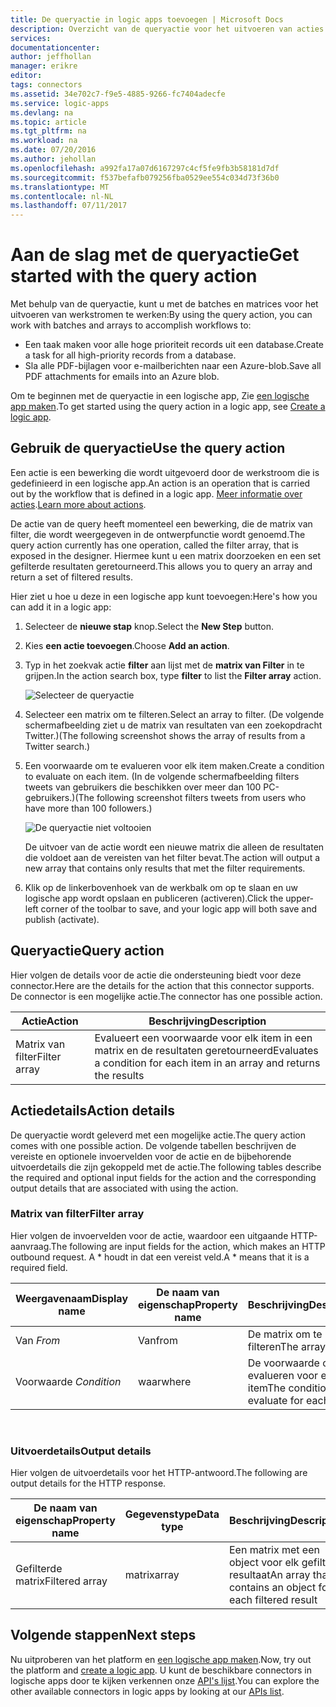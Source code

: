 ```yaml
---
title: De queryactie in logic apps toevoegen | Microsoft Docs
description: Overzicht van de queryactie voor het uitvoeren van acties zoals matrix van filter.
services: 
documentationcenter: 
author: jeffhollan
manager: erikre
editor: 
tags: connectors
ms.assetid: 34e702c7-f9e5-4885-9266-fc7404adecfe
ms.service: logic-apps
ms.devlang: na
ms.topic: article
ms.tgt_pltfrm: na
ms.workload: na
ms.date: 07/20/2016
ms.author: jehollan
ms.openlocfilehash: a992fa17a07d6167297c4cf5fe9fb3b58181d7df
ms.sourcegitcommit: f537befafb079256fba0529ee554c034d73f36b0
ms.translationtype: MT
ms.contentlocale: nl-NL
ms.lasthandoff: 07/11/2017
---
```

# <a name="get-started-with-the-query-action"></a><span data-ttu-id="765b6-103">Aan de slag met de queryactie</span><span class="sxs-lookup"><span data-stu-id="765b6-103">Get started with the query action</span></span>
<span data-ttu-id="765b6-104">Met behulp van de queryactie, kunt u met de batches en matrices voor het uitvoeren van werkstromen te werken:</span><span class="sxs-lookup"><span data-stu-id="765b6-104">By using the query action, you can work with batches and arrays to accomplish workflows to:</span></span>

* <span data-ttu-id="765b6-105">Een taak maken voor alle hoge prioriteit records uit een database.</span><span class="sxs-lookup"><span data-stu-id="765b6-105">Create a task for all high-priority records from a database.</span></span>
* <span data-ttu-id="765b6-106">Sla alle PDF-bijlagen voor e-mailberichten naar een Azure-blob.</span><span class="sxs-lookup"><span data-stu-id="765b6-106">Save all PDF attachments for emails into an Azure blob.</span></span>

<span data-ttu-id="765b6-107">Om te beginnen met de queryactie in een logische app, Zie [een logische app maken](../logic-apps/logic-apps-create-a-logic-app.md).</span><span class="sxs-lookup"><span data-stu-id="765b6-107">To get started using the query action in a logic app, see [Create a logic app](../logic-apps/logic-apps-create-a-logic-app.md).</span></span>

## <a name="use-the-query-action"></a><span data-ttu-id="765b6-108">Gebruik de queryactie</span><span class="sxs-lookup"><span data-stu-id="765b6-108">Use the query action</span></span>
<span data-ttu-id="765b6-109">Een actie is een bewerking die wordt uitgevoerd door de werkstroom die is gedefinieerd in een logische app.</span><span class="sxs-lookup"><span data-stu-id="765b6-109">An action is an operation that is carried out by the workflow that is defined in a logic app.</span></span> <span data-ttu-id="765b6-110">[Meer informatie over acties](connectors-overview.md).</span><span class="sxs-lookup"><span data-stu-id="765b6-110">[Learn more about actions](connectors-overview.md).</span></span>  

<span data-ttu-id="765b6-111">De actie van de query heeft momenteel een bewerking, die de matrix van filter, die wordt weergegeven in de ontwerpfunctie wordt genoemd.</span><span class="sxs-lookup"><span data-stu-id="765b6-111">The query action currently has one operation, called the filter array, that is exposed in the designer.</span></span> <span data-ttu-id="765b6-112">Hiermee kunt u een matrix doorzoeken en een set gefilterde resultaten geretourneerd.</span><span class="sxs-lookup"><span data-stu-id="765b6-112">This allows you to query an array and return a set of filtered results.</span></span>

<span data-ttu-id="765b6-113">Hier ziet u hoe u deze in een logische app kunt toevoegen:</span><span class="sxs-lookup"><span data-stu-id="765b6-113">Here's how you can add it in a logic app:</span></span>

1. <span data-ttu-id="765b6-114">Selecteer de **nieuwe stap** knop.</span><span class="sxs-lookup"><span data-stu-id="765b6-114">Select the **New Step** button.</span></span>
2. <span data-ttu-id="765b6-115">Kies **een actie toevoegen**.</span><span class="sxs-lookup"><span data-stu-id="765b6-115">Choose **Add an action**.</span></span>
3. <span data-ttu-id="765b6-116">Typ in het zoekvak actie **filter** aan lijst met de **matrix van Filter** in te grijpen.</span><span class="sxs-lookup"><span data-stu-id="765b6-116">In the action search box, type **filter** to list the **Filter array** action.</span></span>
   
    ![Selecteer de queryactie](./media/connectors-native-query/using-action-1.png)
4. <span data-ttu-id="765b6-118">Selecteer een matrix om te filteren.</span><span class="sxs-lookup"><span data-stu-id="765b6-118">Select an array to filter.</span></span> <span data-ttu-id="765b6-119">(De volgende schermafbeelding ziet u de matrix van resultaten van een zoekopdracht Twitter.)</span><span class="sxs-lookup"><span data-stu-id="765b6-119">(The following screenshot shows the array of results from a Twitter search.)</span></span>
5. <span data-ttu-id="765b6-120">Een voorwaarde om te evalueren voor elk item maken.</span><span class="sxs-lookup"><span data-stu-id="765b6-120">Create a condition to evaluate on each item.</span></span> <span data-ttu-id="765b6-121">(In de volgende schermafbeelding filters tweets van gebruikers die beschikken over meer dan 100 PC-gebruikers.)</span><span class="sxs-lookup"><span data-stu-id="765b6-121">(The following screenshot filters tweets from users who have more than 100 followers.)</span></span>
   
    ![De queryactie niet voltooien](./media/connectors-native-query/using-action-2.png)
   
    <span data-ttu-id="765b6-123">De uitvoer van de actie wordt een nieuwe matrix die alleen de resultaten die voldoet aan de vereisten van het filter bevat.</span><span class="sxs-lookup"><span data-stu-id="765b6-123">The action will output a new array that contains only results that met the filter requirements.</span></span>
6. <span data-ttu-id="765b6-124">Klik op de linkerbovenhoek van de werkbalk om op te slaan en uw logische app wordt opslaan en publiceren (activeren).</span><span class="sxs-lookup"><span data-stu-id="765b6-124">Click the upper-left corner of the toolbar to save, and your logic app will both save and publish (activate).</span></span>

## <a name="query-action"></a><span data-ttu-id="765b6-125">Queryactie</span><span class="sxs-lookup"><span data-stu-id="765b6-125">Query action</span></span>
<span data-ttu-id="765b6-126">Hier volgen de details voor de actie die ondersteuning biedt voor deze connector.</span><span class="sxs-lookup"><span data-stu-id="765b6-126">Here are the details for the action that this connector supports.</span></span> <span data-ttu-id="765b6-127">De connector is een mogelijke actie.</span><span class="sxs-lookup"><span data-stu-id="765b6-127">The connector has one possible action.</span></span>

| <span data-ttu-id="765b6-128">Actie</span><span class="sxs-lookup"><span data-stu-id="765b6-128">Action</span></span> | <span data-ttu-id="765b6-129">Beschrijving</span><span class="sxs-lookup"><span data-stu-id="765b6-129">Description</span></span> |
| --- | --- |
| <span data-ttu-id="765b6-130">Matrix van filter</span><span class="sxs-lookup"><span data-stu-id="765b6-130">Filter array</span></span> |<span data-ttu-id="765b6-131">Evalueert een voorwaarde voor elk item in een matrix en de resultaten geretourneerd</span><span class="sxs-lookup"><span data-stu-id="765b6-131">Evaluates a condition for each item in an array and returns the results</span></span> |

## <a name="action-details"></a><span data-ttu-id="765b6-132">Actiedetails</span><span class="sxs-lookup"><span data-stu-id="765b6-132">Action details</span></span>
<span data-ttu-id="765b6-133">De queryactie wordt geleverd met een mogelijke actie.</span><span class="sxs-lookup"><span data-stu-id="765b6-133">The query action comes with one possible action.</span></span> <span data-ttu-id="765b6-134">De volgende tabellen beschrijven de vereiste en optionele invoervelden voor de actie en de bijbehorende uitvoerdetails die zijn gekoppeld met de actie.</span><span class="sxs-lookup"><span data-stu-id="765b6-134">The following tables describe the required and optional input fields for the action and the corresponding output details that are associated with using the action.</span></span>

### <a name="filter-array"></a><span data-ttu-id="765b6-135">Matrix van filter</span><span class="sxs-lookup"><span data-stu-id="765b6-135">Filter array</span></span>
<span data-ttu-id="765b6-136">Hier volgen de invoervelden voor de actie, waardoor een uitgaande HTTP-aanvraag.</span><span class="sxs-lookup"><span data-stu-id="765b6-136">The following are input fields for the action, which makes an HTTP outbound request.</span></span>
<span data-ttu-id="765b6-137">A * houdt in dat een vereist veld.</span><span class="sxs-lookup"><span data-stu-id="765b6-137">A * means that it is a required field.</span></span>

| <span data-ttu-id="765b6-138">Weergavenaam</span><span class="sxs-lookup"><span data-stu-id="765b6-138">Display name</span></span> | <span data-ttu-id="765b6-139">De naam van eigenschap</span><span class="sxs-lookup"><span data-stu-id="765b6-139">Property name</span></span> | <span data-ttu-id="765b6-140">Beschrijving</span><span class="sxs-lookup"><span data-stu-id="765b6-140">Description</span></span> |
| --- | --- | --- |
| <span data-ttu-id="765b6-141">Van *</span><span class="sxs-lookup"><span data-stu-id="765b6-141">From*</span></span> |<span data-ttu-id="765b6-142">Van</span><span class="sxs-lookup"><span data-stu-id="765b6-142">from</span></span> |<span data-ttu-id="765b6-143">De matrix om te filteren</span><span class="sxs-lookup"><span data-stu-id="765b6-143">The array to filter</span></span> |
| <span data-ttu-id="765b6-144">Voorwaarde *</span><span class="sxs-lookup"><span data-stu-id="765b6-144">Condition*</span></span> |<span data-ttu-id="765b6-145">waar</span><span class="sxs-lookup"><span data-stu-id="765b6-145">where</span></span> |<span data-ttu-id="765b6-146">De voorwaarde om te evalueren voor elk item</span><span class="sxs-lookup"><span data-stu-id="765b6-146">The condition to evaluate for each item</span></span> |

<br>

### <a name="output-details"></a><span data-ttu-id="765b6-147">Uitvoerdetails</span><span class="sxs-lookup"><span data-stu-id="765b6-147">Output details</span></span>
<span data-ttu-id="765b6-148">Hier volgen de uitvoerdetails voor het HTTP-antwoord.</span><span class="sxs-lookup"><span data-stu-id="765b6-148">The following are output details for the HTTP response.</span></span>

| <span data-ttu-id="765b6-149">De naam van eigenschap</span><span class="sxs-lookup"><span data-stu-id="765b6-149">Property name</span></span> | <span data-ttu-id="765b6-150">Gegevenstype</span><span class="sxs-lookup"><span data-stu-id="765b6-150">Data type</span></span> | <span data-ttu-id="765b6-151">Beschrijving</span><span class="sxs-lookup"><span data-stu-id="765b6-151">Description</span></span> |
| --- | --- | --- |
| <span data-ttu-id="765b6-152">Gefilterde matrix</span><span class="sxs-lookup"><span data-stu-id="765b6-152">Filtered array</span></span> |<span data-ttu-id="765b6-153">matrix</span><span class="sxs-lookup"><span data-stu-id="765b6-153">array</span></span> |<span data-ttu-id="765b6-154">Een matrix met een object voor elk gefilterde resultaat</span><span class="sxs-lookup"><span data-stu-id="765b6-154">An array that contains an object for each filtered result</span></span> |

## <a name="next-steps"></a><span data-ttu-id="765b6-155">Volgende stappen</span><span class="sxs-lookup"><span data-stu-id="765b6-155">Next steps</span></span>
<span data-ttu-id="765b6-156">Nu uitproberen van het platform en [een logische app maken](../logic-apps/logic-apps-create-a-logic-app.md).</span><span class="sxs-lookup"><span data-stu-id="765b6-156">Now, try out the platform and [create a logic app](../logic-apps/logic-apps-create-a-logic-app.md).</span></span> <span data-ttu-id="765b6-157">U kunt de beschikbare connectors in logische apps door te kijken verkennen onze [API's lijst](apis-list.md).</span><span class="sxs-lookup"><span data-stu-id="765b6-157">You can explore the other available connectors in logic apps by looking at our [APIs list](apis-list.md).</span></span>

